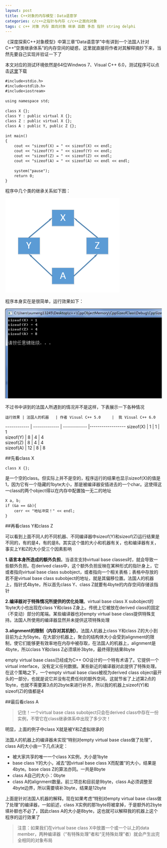 ```yaml
---
layout: post
title: C++对象的内存模型：Data语意学
categories: c/c++之指针与内存 c/c++之面向对象
tags: c c++ 对象 内存 面向对象 继承 函数 多态 指针 string delphi 
---
```


《深度探索C++对象模型》中第三章“Data语意学”中有讲到一个法国人针对C++“空类继承体系”的内存空间的疑惑，这里就直接将作者对其解释摘抄下来，当然先要自己实现并验证一下了

本文对应的测试环境依然是64位Windwos 7、Visual C++ 6.0，测试程序可以点击[这里](../download/20161105/CppSizeofClass.zip)下载

```
#include<stdio.h>
#include<stdlib.h>
#include<iostream>

using namespace std;

class X	{};
class Y : public virtual X {};
class Z : public virtual X {};
class A : public Y, public Z {};

int main()
{
	cout << "sizeof(X) = " << sizeof(X) << endl;
	cout << "sizeof(Y) = " << sizeof(Y) << endl;
	cout << "sizeof(Z) = " << sizeof(Z) << endl;
	cout << "sizeof(A) = " << sizeof(A) << endl << endl;

	system("pause");
	return 0;
}
```

程序中几个类的继承关系如下图：

![img](../media/image/2016-11-05/05.png)

程序本身实在是很简单，运行效果如下：

![img](../media/image/2016-11-05/06.png)

不过书中讲到的法国人所遇到的情况并不是这样，下表展示一下各种情况

	运行效果 | 法国人的机器 	| 作者 Visual C++ 5.0  	|  我 Visual C++ 6.0
------------ | ------------- 	| ------------  		|------------------
sizeof(X)	|			1		|			1			|		1			
sizeof(Y)	|			8		|			4			|		4			
sizeof(Z)	|			8		|			4			|		4			
sizeof(A)	|			12		|			8			|		8			

##先看class X

```
class X {};
```

是一个空的class。但实际上并不是空的，程序运行的结果也显示sizeof(X)的值是1，因为它有一个隐藏的1byte大小，那是被编译器安插进去的一个char。这使得这一class的两个object得以在内存中配置独一无二的地址

```
X a, b;
if (&a == &b){
	cerr << "地址冲突！" << endl;
}
```

##再看class Y和class Z

可以看到上面不同人的不同机器、不同编译器中sizeof(Y)和sizeof(Z)运行结果是不同的，有的是4，有的是8。其实这个值的大小和机器有关，也和编译器有关，事实上Y和Z的大小受三个因素影响

**1.语言本身所造成的额外负担**。当语言支持virtual base classes时，就会导致一些额外负担。在derived class中，这个额外负担反映在某种形式的指针身上，它或者指向virtual base class subobject，或者指向一个相关表格；表格中存放的若不是virtual base class subobject的地址，就是其偏移位置。法国人的机器上，指针式4byte，所以首先class Y、class Z就要有4byte的内存空间存储该指针

**2.编译器对于特殊情况所提供的优化处理**。virtual base class X subobject的1byte大小也出现在class Y和class Z身上。传统上它被放在derived class的固定（不变动）部分的尾端。某些编译器也对empty virtual base class提供特殊支持。法国人所使用的编译器显然并未提供这项特殊处理

**3.alignment的限制（内存对其机制）**。法国人机器上class Y和class Z的大小到目前为止为5byte。在大部分机器上，聚合的结构体大小会受到alignment的限制，使它们能够更有效率地在内存中被存取，在法国人的机器上，alignment是4byte，所以class Y和class Z必须填补3byte，最终得到结果8byte

empty virtual base class已经成为C++ OO设计的一个特有术语了。它提供一个virtual interface，没有定义任何数据。某些新近的编译器对此提供了特殊处理。在这个策略之下，一个empty virtual base class被视为derived class object最开头的一部分，也就是说它并没有花费任何的额外空间。这就节省了上述第2点的1byte，也就不需要第3点的2byte来进行补齐，所以我的机器上sizeof(Y)和sizeof(Z)的值都是4

##最后看class A

>记住！一个virtual base class subobject只会在derived class中存在一份实例，不管它在class继承体系中出现了多少次！

明显，上面的例子中class X就是被Y和Z虚拟继承的

法国人的机器上的编译器未实现“特别对empty virtual base class做了处理”，class A的大小由一下几点决定：

* 被大家共享的唯一一个class X实例，大小是1byte
* base class Y的大小，减去“因virtual base class X而配置”的大小，结果是4byte。base class Z的算法亦同。一共是8byte
* class A自己的大小：0byte
* class A的alignment数量。前三项总和目前是9byte，class A必须调整至4byte边界，所以需要填补3byte，结果是12byte

上面是针对法国人机器的解释。现在如果考虑“特别对empty virtual base class做了处理”的编译器，一如前述，class X实例的那1byte将被拿掉，于是额外的2byte填补额也不必了，因此class A的大小是8byte，这也就可以解释我的机器上这个程序的运行效果了

>注意：如果我们在virtual base class X中放置一个或一个以上的data member，两种编译器（“有特殊处理”者和“无特殊处理”者）就会产生出完全相同的对象布局